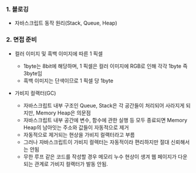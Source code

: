 ### 1. 블로깅

  - 자바스크립트 동작 원리(Stack, Queue, Heap)

### 2. 면접 준비

  - 컬러 이미지 및 흑백 이미지에 따른 1 픽셀
    * 1byte는 8bit에 해당하며, 1 픽셀은 컬러 이미지에 RGB로 인해 각각 1byte 즉 3byte임
    * 흑백 이미지는 단색이므로 1 픽셀 당 1byte

  - 가비지 컬랙터(GC)
    * 자바스크립트 내부 구조인 Queue, Stack은 각 공간들이 처리되어 사라지게 되지만, Memory Heap은 의문점
    * 자바스크립트 내부 공간에 변수, 함수에 관한 실행 등 모두 종료되면 Memory Heap의 남아잇는 주소와 값들이 자동적으로 제거
    * 자동적으로 제거되는 현상을 가비지 컬랙터라고 부름
    * 그러나 자바스크립트이 가비지 컬렉터는 자동적이라 편리하지만 절대 신뢰해서는 안됨
    * 무한 루프 같은 코드를 작성할 경우 메모리 누수 현상이 생겨 웹 페이지가 다운 되는 관계로 가비지 컬랙터가 발동 안됨.
